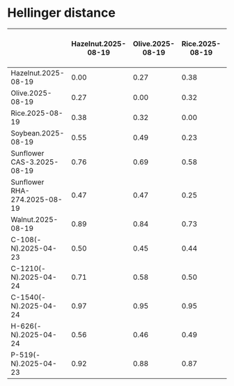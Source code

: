 # Hellinger distance

|                              | Hazelnut.2025-08-19 | Olive.2025-08-19 | Rice.2025-08-19 | Soybean.2025-08-19 | Sunflower CAS-3.2025-08-19 | Sunflower RHA-274.2025-08-19 | Walnut.2025-08-19 | C-108(-N).2025-04-23 | C-1210(-N).2025-04-24 | C-1540(-N).2025-04-24 | H-626(-N).2025-04-24 | P-519(-N).2025-04-23 |
| ---------------------------- | ------------------- | ---------------- | --------------- | ------------------ | -------------------------- | ---------------------------- | ----------------- | -------------------- | --------------------- | --------------------- | -------------------- | -------------------- |
| Hazelnut.2025-08-19          | 0.00                | 0.27             | 0.38            | 0.55               | 0.76                       | 0.47                         | 0.89              | 0.50                 | 0.71                  | 0.97                  | 0.56                 | 0.92                 |
| Olive.2025-08-19             | 0.27                | 0.00             | 0.32            | 0.49               | 0.69                       | 0.47                         | 0.84              | 0.45                 | 0.58                  | 0.95                  | 0.46                 | 0.88                 |
| Rice.2025-08-19              | 0.38                | 0.32             | 0.00            | 0.23               | 0.58                       | 0.25                         | 0.73              | 0.44                 | 0.50                  | 0.95                  | 0.49                 | 0.87                 |
| Soybean.2025-08-19           | 0.55                | 0.49             | 0.23            | 0.00               | 0.52                       | 0.27                         | 0.61              | 0.49                 | 0.51                  | 0.95                  | 0.53                 | 0.88                 |
| Sunflower CAS-3.2025-08-19   | 0.76                | 0.69             | 0.58            | 0.52               | 0.00                       | 0.46                         | 0.70              | 0.71                 | 0.72                  | 0.95                  | 0.73                 | 0.87                 |
| Sunflower RHA-274.2025-08-19 | 0.47                | 0.47             | 0.25            | 0.27               | 0.46                       | 0.00                         | 0.70              | 0.56                 | 0.63                  | 0.96                  | 0.62                 | 0.90                 |
| Walnut.2025-08-19            | 0.89                | 0.84             | 0.73            | 0.61               | 0.70                       | 0.70                         | 0.00              | 0.83                 | 0.72                  | 0.96                  | 0.81                 | 0.92                 |
| C-108(-N).2025-04-23         | 0.50                | 0.45             | 0.44            | 0.49               | 0.71                       | 0.56                         | 0.83              | 0.00                 | 0.47                  | 0.92                  | 0.18                 | 0.83                 |
| C-1210(-N).2025-04-24        | 0.71                | 0.58             | 0.50            | 0.51               | 0.72                       | 0.63                         | 0.72              | 0.47                 | 0.00                  | 0.93                  | 0.42                 | 0.79                 |
| C-1540(-N).2025-04-24        | 0.97                | 0.95             | 0.95            | 0.95               | 0.95                       | 0.96                         | 0.96              | 0.92                 | 0.93                  | 0.00                  | 0.92                 | 0.68                 |
| H-626(-N).2025-04-24         | 0.56                | 0.46             | 0.49            | 0.53               | 0.73                       | 0.62                         | 0.81              | 0.18                 | 0.42                  | 0.92                  | 0.00                 | 0.82                 |
| P-519(-N).2025-04-23         | 0.92                | 0.88             | 0.87            | 0.88               | 0.87                       | 0.90                         | 0.92              | 0.83                 | 0.79                  | 0.68                  | 0.82                 | 0.00                 |
